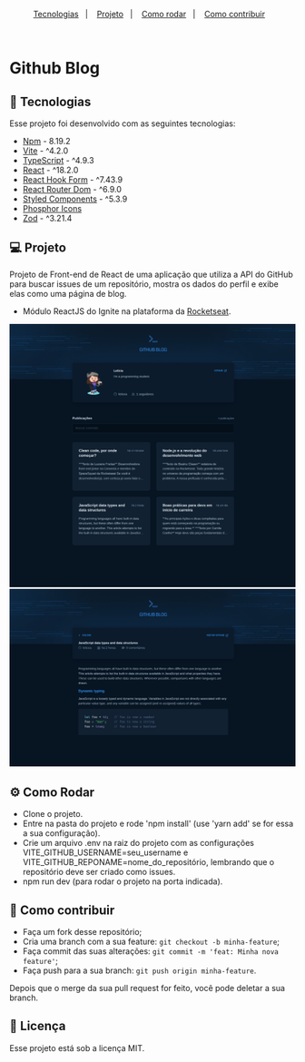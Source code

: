 <p align="center">
  <a href="#-tecnologias">Tecnologias</a>&nbsp;&nbsp;&nbsp;|&nbsp;&nbsp;&nbsp;
  <a href="#-projeto">Projeto</a>&nbsp;&nbsp;&nbsp;|&nbsp;&nbsp;&nbsp;
  <a href="#-como-rodar">Como rodar</a>&nbsp;&nbsp;&nbsp;|&nbsp;&nbsp;&nbsp;
  <a href="#-como-contribuir">Como contribuir</a>&nbsp;&nbsp;&nbsp;
  </p>

<br>

# Github Blog

## 🚀 Tecnologias

Esse projeto foi desenvolvido com as seguintes tecnologias:

- [Npm](https://www.npmjs.com/) - 8.19.2
- [Vite](https://vitejs.dev/) - ^4.2.0
- [TypeScript](https://www.typescriptlang.org/) - ^4.9.3
- [React](https://react.dev/) - ^18.2.0
- [React Hook Form](https://react-hook-form.com/) - ^7.43.9
- [React Router Dom](https://reactrouter.com/en/main) - ^6.9.0
- [Styled Components](https://styled-components.com/) - ^5.3.9
- [Phosphor Icons](https://phosphoricons.com/)
- [Zod](https://zod.dev/) - ^3.21.4

## 💻 Projeto

Projeto de Front-end de React de uma aplicação que utiliza a API do GitHub para buscar issues de um repositório, mostra os dados do perfil e exibe elas como uma página de blog.

- Módulo ReactJS do Ignite na plataforma da [Rocketseat](https://www.rocketseat.com.br/).

<div align="center">
  <img alt="" src=".github/image.png">
</div>

<div align="center">
  <img alt="" src=".github/image2.png">
</div>


## ⚙️ Como Rodar

- Clone o projeto.
- Entre na pasta do projeto e rode 'npm install' (use 'yarn add' se for essa a sua configuração).
- Crie um arquivo .env na raiz do projeto com as configurações VITE_GITHUB_USERNAME=seu_username e VITE_GITHUB_REPONAME=nome_do_repositório, lembrando que o repositório deve ser criado como issues.
- npm run dev (para rodar o projeto na porta indicada).

## 🤔 Como contribuir

- Faça um fork desse repositório;
- Cria uma branch com a sua feature: `git checkout -b minha-feature`;
- Faça commit das suas alterações: `git commit -m 'feat: Minha nova feature'`;
- Faça push para a sua branch: `git push origin minha-feature`.

Depois que o merge da sua pull request for feito, você pode deletar a sua branch.

## 📝 Licença

Esse projeto está sob a licença MIT.
